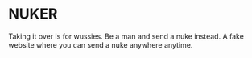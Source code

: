 # NUKER
Taking it over is for wussies. Be a man and send a nuke instead.
A fake website where you can send a nuke anywhere anytime.
